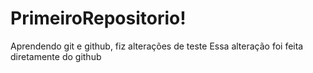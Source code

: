 # PrimeiroRepositorio!
 Aprendendo git e github, fiz alterações de teste
Essa alteração foi feita diretamente do github 
